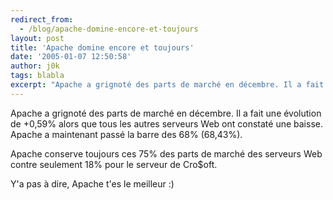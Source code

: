 ```yaml
---
redirect_from:
  - /blog/apache-domine-encore-et-toujours
layout: post
title: 'Apache domine encore et toujours'
date: '2005-01-07 12:50:58'
author: j0k
tags: blabla
excerpt: "Apache a grignoté des parts de marché en décembre. Il a fait une évolution de +0,59% alors que tous les autres serveurs Web ont constaté une baisse.   Apache a maintenant passé la barre des 68% (68,43%).  \n  \n)  \n  \nApache conserve toujours ces 75% des parts de marché des serveurs Web contre seulement 18% pour le serveur de Cro$oft.  \n      …"
---
```


Apache a grignoté des parts de marché en décembre. Il a fait une évolution de +0,59% alors que tous les autres serveurs Web ont constaté une baisse.   Apache a maintenant passé la barre des 68% (68,43%).

Apache conserve toujours ces 75% des parts de marché des serveurs Web contre seulement 18% pour le serveur de Cro$oft.

Y'a pas à dire, Apache t'es le meilleur :)
